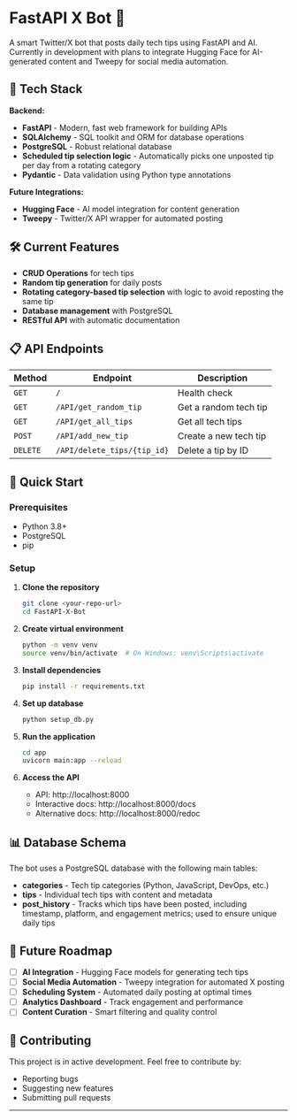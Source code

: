 # FastAPI X Bot 🤖

A smart Twitter/X bot that posts daily tech tips using FastAPI and AI. Currently in development with plans to integrate Hugging Face for AI-generated content and Tweepy for social media automation.

## 🚀 Tech Stack

**Backend:**
- **FastAPI** - Modern, fast web framework for building APIs
- **SQLAlchemy** - SQL toolkit and ORM for database operations
- **PostgreSQL** - Robust relational database
- **Scheduled tip selection logic** - Automatically picks one unposted tip per day from a rotating category
- **Pydantic** - Data validation using Python type annotations

**Future Integrations:**
- **Hugging Face** - AI model integration for content generation
- **Tweepy** - Twitter/X API wrapper for automated posting

## 🛠️ Current Features

- **CRUD Operations** for tech tips
- **Random tip generation** for daily posts
- **Rotating category-based tip selection** with logic to avoid reposting the same tip
- **Database management** with PostgreSQL
- **RESTful API** with automatic documentation

## 📋 API Endpoints

| Method | Endpoint | Description |
|--------|----------|-------------|
| `GET` | `/` | Health check |
| `GET` | `/API/get_random_tip` | Get a random tech tip |
| `GET` | `/API/get_all_tips` | Get all tech tips |
| `POST` | `/API/add_new_tip` | Create a new tech tip |
| `DELETE` | `/API/delete_tips/{tip_id}` | Delete a tip by ID |

## 🚀 Quick Start

### Prerequisites
- Python 3.8+
- PostgreSQL
- pip

### Setup

1. **Clone the repository**
   ```bash
   git clone <your-repo-url>
   cd FastAPI-X-Bot
   ```

2. **Create virtual environment**
   ```bash
   python -m venv venv
   source venv/bin/activate  # On Windows: venv\Scripts\activate
   ```

3. **Install dependencies**
   ```bash
   pip install -r requirements.txt
   ```

4. **Set up database**
   ```bash
   python setup_db.py
   ```

5. **Run the application**
   ```bash
   cd app
   uvicorn main:app --reload
   ```

6. **Access the API**
   - API: http://localhost:8000
   - Interactive docs: http://localhost:8000/docs
   - Alternative docs: http://localhost:8000/redoc

## 📊 Database Schema

The bot uses a PostgreSQL database with the following main tables:
- **categories** - Tech tip categories (Python, JavaScript, DevOps, etc.)
- **tips** - Individual tech tips with content and metadata
- **post_history** - Tracks which tips have been posted, including timestamp, platform, and engagement metrics; used to ensure unique daily tips

## 🔮 Future Roadmap

- [ ] **AI Integration** - Hugging Face models for generating tech tips
- [ ] **Social Media Automation** - Tweepy integration for automated X posting
- [ ] **Scheduling System** - Automated daily posting at optimal times
- [ ] **Analytics Dashboard** - Track engagement and performance
- [ ] **Content Curation** - Smart filtering and quality control

## 🤝 Contributing

This project is in active development. Feel free to contribute by:
- Reporting bugs
- Suggesting new features
- Submitting pull requests

---
